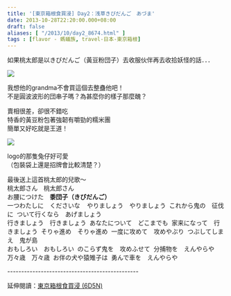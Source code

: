 ```yaml
---
title: '[東京箱根食買浸] Day2：浅草きびだんご　あづま'
date: 2013-10-28T22:20:00.000+08:00
draft: false
aliases: [ "/2013/10/day2_8674.html" ]
tags : [flavor - 螞蟻族, travel-日本-東京箱根]
---
```


如果桃太郎是以きびだんご（黃豆粉団子）去收服伙伴再去收拾妖怪的話．．．  

![](/images/tokyo2d1.jpg)

我想他的grandma不會買這個去整蠱他吧！  
不是圓波波形的団串子嗎？為甚麼你的樣子那麼醜？  
  
賣相很差，卻很不錯吃  
特香的黃豆粉包著強韌有嚼勁的糯米團  
簡單又好吃就是王道！  
  
  

![](/images/tokyo2d.jpg)

logo的那隻兔仔好可愛  
（包裝袋上還是招牌會比較清楚？）  
  
  
  
最後送上這首桃太郎的兒歌～    
桃太郎さん　桃太郎さん   
お腰につけた　**黍団子（きびだんご）**   
一つわたしに　くださいな   
やりましょう　やりましょう  
これから鬼の　征伐に  
ついて行くなら　あげましょう  
行きましょう　行きましょう  
あなたについて　どこまでも  
家来になって　行きましょう  
そりゃ進め　そりゃ進め  
一度に攻めて　攻めやぶり  
つぶしてしまえ　鬼が島  
おもしろい　おもしろい  
のこらず鬼を　攻めふせて  
分捕物を　えんやらや  
万々歳　万々歳  
お伴の犬や猿雉子は  
勇んで車を　えんやらや  
  
\-----------------------------------------------  
  
延伸閱讀：[東京箱根食買浸 (6D5N)](https://hidie.net/tokyo6d5n/)
